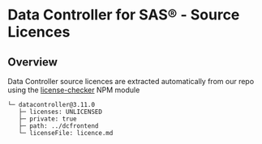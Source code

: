 <!-- this page is AUTOMATICALLY updated!! -->
# Data Controller for SAS® - Source Licences

## Overview
Data Controller source licences are extracted automatically from our repo using the [license-checker](https://www.npmjs.com/package/license-checker) NPM module

```
└─ datacontroller@3.11.0
   ├─ licenses: UNLICENSED
   ├─ private: true
   ├─ path: ../dcfrontend
   └─ licenseFile: licence.md

```
